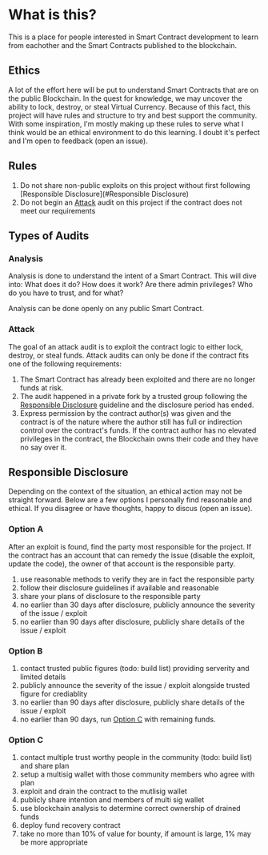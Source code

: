 # What is this?

This is a place for people interested in Smart Contract development to learn from eachother and the Smart Contracts published to the blockchain.

## Ethics

A lot of the effort here will be put to understand Smart Contracts that are on the public Blockchain. In the quest for knowledge, we may uncover the ability to lock, destroy, or steal Virtual Currency. Because of this fact, this project will have rules and structure to try and best support the community. With some inspiration, I'm mostly making up these rules to serve what I think would be an ethical environment to do this learning. I doubt it's perfect and I'm open to feedback (open an issue).

## Rules

1. Do not share non-public exploits on this project without first following [Responsible Disclosure](#Responsible Disclosure)
2. Do not begin an [Attack](#Attack) audit on this project if the contract does not meet our requirements

## Types of Audits

### Analysis

Analysis is done to understand the intent of a Smart Contract. This will dive into: What does it do? How does it work? Are there admin privileges? Who do you have to trust, and for what?

Analysis can be done openly on any public Smart Contract.

### Attack

The goal of an attack audit is to exploit the contract logic to either lock, destroy, or steal funds. Attack audits can only be done if the contract fits one of the following requirements:

1. The Smart Contract has already been exploited and there are no longer funds at risk.
2. The audit happened in a private fork by a trusted group following the [Responsible Disclosure](#responsible-disclosure) guideline and the disclosure period has ended.
3. Express permission by the contract author(s) was given and the contract is of the nature where the author still has full or indirection control over the contract's funds. If the contract author has no elevated privileges in the contract, the Blockchain owns their code and they have no say over it.

## Responsible Disclosure

Depending on the context of the situation, an ethical action may not be straight forward. Below are a few options I personally find reasonable and ethical. If you disagree or have thoughts, happy to discus (open an issue).

### Option A

After an exploit is found, find the party most responsible for the project. If the contract has an account that can remedy the issue (disable the exploit, update the code), the owner of that account is the responsible party.

1. use reasonable methods to verify they are in fact the responsible party
2. follow their disclosure guidelines if available and reasonable
3. share your plans of disclosure to the responsible party
4. no earlier than 30 days after disclosure, publicly announce the severity of the issue / exploit
5. no earlier than 90 days after disclosure, publicly share details of the issue / exploit

### Option B

1. contact trusted public figures (todo: build list) providing serverity and limited details
2. publicly announce the severity of the issue / exploit alongside trusted figure for crediablity
3. no earlier than 90 days after disclosure, publicly share details of the issue / exploit
4. no earlier than 90 days, run [Option C](#option-c) with remaining funds.

### Option C

1. contact multiple trust worthy people in the community (todo: build list) and share plan
2. setup a multisig wallet with those community members who agree with plan
3. exploit and drain the contract to the mutlisig wallet
4. publicly share intention and members of multi sig wallet
5. use blockchain analysis to determine correct ownership of drained funds
6. deploy fund recovery contract
7. take no more than 10% of value for bounty, if amount is large, 1% may be more appropriate
